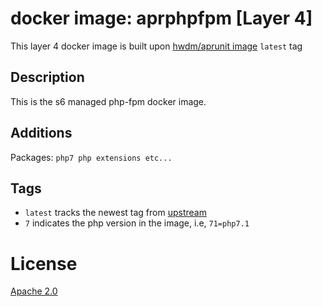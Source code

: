 # docker image: aprphpfpm [Layer 4]

This layer 4 docker image is built upon [hwdm/aprunit image](https://hub.docker.com/r/hwdm/aprunit/) `latest` tag

## Description
This is the s6 managed php-fpm docker image.  

## Additions
Packages: `php7 php extensions etc...`

## Tags

* `latest` tracks the newest tag from [upstream](https://hub.docker.com/r/hwdm/aprunit/)
* `7` indicates the php version in the image, i.e, `71=php7.1`

# License
[Apache 2.0](https://www.tldrlegal.com/l/apache2)
